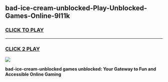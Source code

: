 
## bad-ice-cream-unblocked-Play-Unblocked-Games-Online-9l11k
<h3>
<a href="https://premium76.site?title=bad-ice-cream-unblocked&ref=25A">CLICK TO PLAY</a></h3>
<hr>

<h3>
<a href="https://premium76.site?title=bad-ice-cream-unblocked&ref=25A">CLICK 2 PLAY</a>
  
</h3>

<a href="https://premium76.site?title=bad-ice-cream-unblocked&ref=25A"><img src="https://clearcache.store/games.png"></a>


**bad-ice-cream-unblocked games unblocked: Your Gateway to Fun and Accessible Online Gaming**
